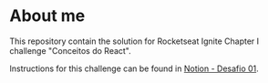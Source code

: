 # About me

This repository contain the solution for Rocketseat Ignite Chapter I challenge "Conceitos do React".

Instructions for this challenge can be found in [Notion - Desafio 01](https://www.notion.so/Desafio-01-Conceitos-do-React-51e4099a6e2f4d4bae94f9fe75bb769d).

